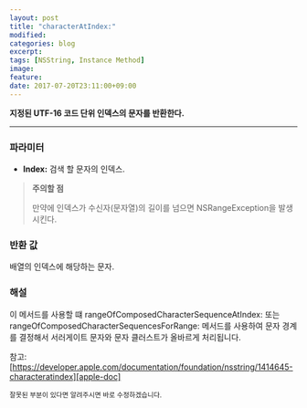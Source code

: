 ```yaml
---
layout: post
title: "characterAtIndex:"
modified:
categories: blog
excerpt:
tags: [NSString, Instance Method]
image:
feature:
date: 2017-07-20T23:11:00+09:00
---
```


**지정된 UTF-16 코드 단위 인덱스의 문자를 반환한다.**

---
### 파라미터
 - **Index:** 검색 할 문자의 인덱스.

> **주의할 점**
>
> 만약에 인덱스가 수신자(문자열)의 길이를 넘으면 NSRangeException을 발생시킨다.

### 반환 값
배열의 인덱스에 해당하는 문자.

### 해설
이 메서드를 사용할 떄 rangeOfComposedCharacterSequenceAtIndex: 또는 rangeOfComposedCharacterSequencesForRange: 메서드를 사용하여 문자 경계를 결정해서 서러게이트 문자와 문자 클러스트가 올바르게 처리됩니다.

참고: [https://developer.apple.com/documentation/foundation/nsstring/1414645-characteratindex][apple-doc]

<sub>잘못된 부분이 있다면 알려주시면 바로 수정하겠습니다.</sub>

[apple-doc]: https://developer.apple.com/documentation/foundation/nsstring/1414645-characteratindex